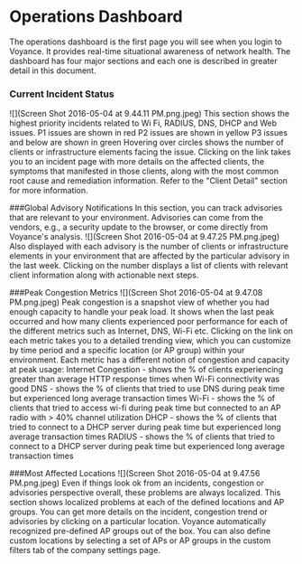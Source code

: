 # Operations Dashboard
The operations dashboard is the first page you will see when you login to Voyance. It provides real-time situational awareness of network health.
The dashboard has four major sections and each one is described in greater detail in this document.
 
### Current Incident Status
![](Screen Shot 2016-05-04 at 9.44.11 PM.png.jpeg)
This section shows the highest priority incidents related to Wi Fi, RADIUS, DNS, DHCP and Web issues.
P1 issues are shown in red
P2 issues are shown in yellow
P3  issues and below are shown in green
Hovering over circles shows the number of clients or infrastructure elements facing the issue. Clicking on the link takes you to an incident page with more details on the affected clients, the symptoms that manifested in those clients, along with the most common root cause and remediation information. Refer to the "Client Detail" section for more information.

###Global Advisory Notifications
In this section, you can track advisories that are relevant to your environment. Advisories can come from the vendors, e.g., a security update to the browser, or come directly from Voyance's analysis.
![](Screen Shot 2016-05-04 at 9.47.25 PM.png.jpeg)
Also displayed with each advisory is the number of clients or infrastructure elements in your environment that are affected by the particular advisory in the last week. Clicking on the number displays a list of clients with relevant client information along with actionable next steps.

###Peak Congestion Metrics
![](Screen Shot 2016-05-04 at 9.47.08 PM.png.jpeg)
Peak congestion is a snapshot view of whether you had enough capacity to handle your peak load. It shows when the last peak occurred and how many clients experienced poor performance for each of the different metrics such as Internet, DNS, Wi-Fi etc. Clicking on the link on each metric takes you to a detailed trending view, which you can customize by time period and a specific location (or AP group) within your environment.
Each metric has a different notion of congestion and capacity at peak usage:
Internet Congestion - shows the % of clients experiencing greater than average HTTP response times when Wi-Fi connectivity was good
DNS - shows the % of clients that tried to use DNS during peak time but experienced long average transaction times
Wi-Fi - shows the % of clients that tried to access wi-fi during peak time but connected to an AP radio with > 40% channel utilization
DHCP - shows the % of clients that tried to connect to a DHCP server during peak time but experienced long average transaction times
RADIUS - shows the % of clients that tried to connect to a DHCP server during peak time but experienced long average transaction times

###Most Affected Locations 
![](Screen Shot 2016-05-04 at 9.47.56 PM.png.jpeg)
Even if things look ok from an incidents, congestion or advisories perspective overall, these problems are always localized.
This section shows localized problems at each of the defined locations and AP groups. You can get more details on the incident, congestion trend or advisories by clicking on a particular location. Voyance automatically recognized pre-defined AP groups out of the box. You can also define custom locations by selecting a set of APs or AP groups in the custom filters tab of the company settings page.




